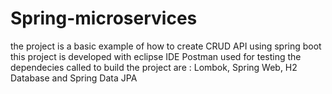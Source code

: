 # Spring-microservices
the project is a basic example of how to create CRUD API using spring boot
this project is developed with eclipse IDE
Postman used for testing
the dependecies called to build the project are : Lombok, Spring Web, H2 Database and Spring Data JPA 
